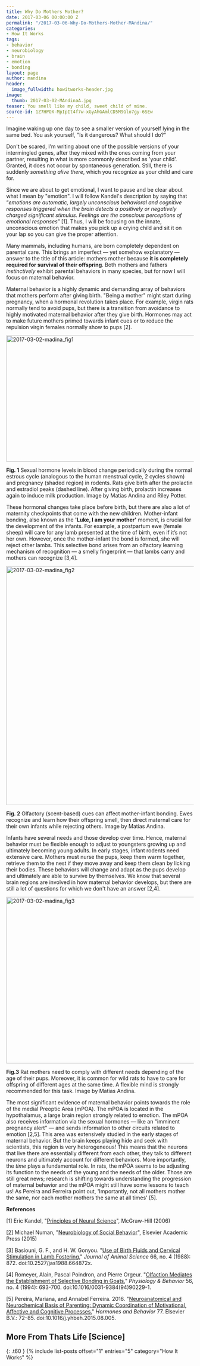 ```yaml
---
title: Why Do Mothers Mother?
date: 2017-03-06 00:00:00 Z
permalink: "/2017-03-06-Why-Do-Mothers-Mother-MAndina/"
categories:
- How It Works
tags:
- behavior
- neurobiology
- brain
- emotion
- bonding
layout: page
author: mandina
header:
  image_fullwidth: howitworks-header.jpg
image:
  thumb: 2017-03-02-MAndinaA.jpg
teaser: You smell like my child, sweet child of mine.
source-id: 1Z7HPOX-MpIpIt4f7w-xGyAhGAmlCD5M9Glo7gy-6SEw
---
```


Imagine waking up one day to see a  smaller version of yourself lying in the same bed. You ask yourself, "Is it dangerous? What should I do?" 

Don't be scared, I’m writing about one of the possible versions of your intermingled genes, after they mixed with the ones coming from your partner, resulting in what is more commonly described as 'your child’. Granted, it does not occur by spontaneous generation. Still, there is suddenly *something alive there*, which you recognize as your child and care for.   

Since we are about to get emotional, I want to pause and be clear about what I mean by "emotion". I will follow Kandel's description by saying that “*emotions are automatic, largely unconscious behavioral and cognitive responses triggered when the brain detects a positively or negatively charged significant stimulus. Feelings are the conscious perceptions of emotional responses*” [1]. Thus, I will be focusing on the innate, unconscious emotion that makes you pick up a crying child and sit it on your lap so you can give the proper attention. 

Many mammals, including humans, are born completely dependent on parental care. This brings an imperfect — yet somehow explanatory — answer to the title of this article: mothers mother because **it is completely required for survival of their offspring**. Both mothers and fathers *instinctively* exhibit parental behaviors in many species, but for now I will focus on maternal behavior. 

Maternal behavior is a highly dynamic and demanding array of behaviors that mothers perform after giving birth. "Being a mother" might start during pregnancy, when a hormonal revolution takes place. For example, virgin rats normally tend to avoid pups, but there is a transition from avoidance to highly motivated maternal behavior after they give birth. Hormones may act to make future mothers primed towards infant cues or to reduce the repulsion virgin females normally show to pups [2]. 

<a data-flickr-embed="true"  href="https://www.flickr.com/photos/139839751@N06/33048331631/in/dateposted-friend/" title="2017-03-02-madina_fig1"><img src="https://c1.staticflickr.com/1/563/33048331631_a7eb3be286_z.jpg" width="640" height="338" alt="2017-03-02-madina_fig1"></a><script async src="//embedr.flickr.com/assets/client-code.js" charset="utf-8"></script>

**Fig. 1** Sexual hormone levels in blood change periodically during the normal estrous cycle (analogous to the human menstrual cycle, 2 cycles shown) and pregnancy (shaded region) in rodents. Rats give birth after the prolactin and estradiol peaks (dashed line). After giving birth, prolactin increases again to induce milk production.   Image by Matias Andina and Riley Potter.

These hormonal changes take place before birth, but there are also a lot of maternity checkpoints that come with the new children. Mother-infant bonding, also known as the **'Luke, I am your mother'** moment, is crucial for the development of the infants. For example, a postpartum ewe (female sheep) will care for any lamb presented at the time of birth, even if it’s not her own. However, once the mother-infant the bond is formed, she will reject other lambs. This selective bond arises from an olfactory learning mechanism of recognition — a smelly fingerprint — that lambs carry and mothers can recognize [3,4]. 

<a data-flickr-embed="true"  href="https://www.flickr.com/photos/139839751@N06/33048331551/in/dateposted-friend/" title="2017-03-02-madina_fig2"><img src="https://c1.staticflickr.com/3/2851/33048331551_b15012a137_z.jpg" width="593" height="640" alt="2017-03-02-madina_fig2"></a><script async src="//embedr.flickr.com/assets/client-code.js" charset="utf-8"></script>

**Fig. 2** Olfactory (scent-based) cues can affect mother-infant bonding. Ewes recognize and learn how their offspring smell, then direct maternal care for their own infants while rejecting others. Image by Matias Andina.

 
Infants have several needs and those develop over time. Hence, maternal behavior must be flexible enough to adjust to youngsters growing up and ultimately becoming young adults. In early stages, infant rodents need extensive care. Mothers must nurse the pups, keep them warm together, retrieve them to the nest if they move away and keep them clean by licking their bodies. These behaviors will change and adapt as the pups develop and ultimately are able to survive by themselves. We know that several brain regions are involved in how maternal behavior develops, but there are still a lot of questions for which we don't have an answer [2,4]. 

<a data-flickr-embed="true"  href="https://www.flickr.com/photos/139839751@N06/32360760003/in/dateposted-friend/" title="2017-03-02-madina_fig3"><img src="https://c1.staticflickr.com/4/3937/32360760003_39f1f696da_z.jpg" width="640" height="446" alt="2017-03-02-madina_fig3"></a><script async src="//embedr.flickr.com/assets/client-code.js" charset="utf-8"></script>

**Fig.3** Rat mothers need to comply with different needs depending of the age of their pups. Moreover, it is common for wild rats to have to care for offspring of different ages at the same time. A flexible mind is strongly recommended for this task. Image by Matias Andina.

The most significant evidence of maternal behavior points towards the role of the medial Preoptic Area (mPOA). The mPOA is located in the hypothalamus, a large brain region strongly related to emotion. The mPOA also receives information via the sexual hormones — like an "imminent pregnancy alert" — and sends information to other circuits related to emotion [2,5]. This area was extensively studied in the early stages of maternal behavior. But the brain keeps playing hide and seek with scientists, this region is very heterogeneous! This means that the neurons that live there are essentially different from each other, they talk to different neurons and ultimately account for different behaviors. More importantly, the *time* plays a fundamental role. In rats, the mPOA seems to be adjusting its function to the needs of the young and the needs of the older. Those are still great news; research is shifting towards understanding the progression of maternal behavior and the mPOA might still have some lessons to teach us! As Pereira and Ferreira point out, 'Importantly, not all mothers mother the same, nor each mother mothers the same at all times' [5].

**References**

[1] Eric Kandel, "[Principles of Neural Science](https://www.amazon.com/Principles-Neural-Science-Fifth-Kandel-ebook/dp/B009LHFYNG)", McGraw-Hill (2006)

[2] Michael Numan, "[Neurobiology of Social Behavior](http://store.elsevier.com/Neurobiology-of-Social-Behavior/Michael-Numan/isbn-9780124160408/)", Elsevier Academic Press (2015)

[3] Basiouni, G. F., and H. W. Gonyou. "[Use of Birth Fluids and Cervical Stimulation in Lamb Fostering.](http://www.ncbi.nlm.nih.gov/pubmed/3378946)" *Journal of Animal Science* 66, no. 4 (1988): 872. doi:10.2527/jas1988.664872x.

[4] Romeyer, Alain, Pascal Poindron, and Pierre Orgeur. "[Olfaction Mediates the Establishment of Selective Bonding in Goats.](https://www.ncbi.nlm.nih.gov/pubmed/7800735)" *Physiology & Behavior* 56, no. 4 (1994): 693-700. doi:10.1016/0031-9384(94)90229-1.

[5] Pereira, Mariana, and Annabel Ferreira. 2016. "[Neuroanatomical and Neurochemical Basis of Parenting: Dynamic Coordination of Motivational, Affective and Cognitive Processes.](https://www.ncbi.nlm.nih.gov/pubmed/26296592)" *Hormones and Behavior* 77. Elsevier B.V.: 72–85. doi:10.1016/j.yhbeh.2015.08.005.

## More From Thats Life [Science]
{: .t60 }
{% include list-posts offset="1" entries="5" category="How It Works" %}
